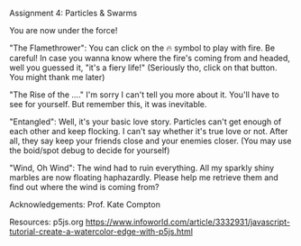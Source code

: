 
Assignment 4: Particles & Swarms

You are now under the force!

"The Flamethrower": You can click on the 🔥 symbol to play with fire. Be careful! 
In case you wanna know where the fire's coming from and headed, well you guessed it, "it's a fiery life!" (Seriously tho, click on that button. You might thank me later)

"The Rise of the ...." I'm sorry I can't tell you more about it. You'll have to see for yourself. But remember this, it was inevitable.

"Entangled": Well, it's your basic love story. Particles can't get enough of each other and keep flocking. I can't say whether it's true love or not. After all, they say keep your friends close and your enemies closer.
(You may use the boid/spot debug to decide for yourself)

"Wind, Oh Wind": The wind had to ruin everything. All my sparkly shiny marbles are now floating haphazardly. Please help me retrieve them and find out where the wind is coming from?



Acknowledgements: Prof. Kate Compton 

Resources: 
p5js.org
https://www.infoworld.com/article/3332931/javascript-tutorial-create-a-watercolor-edge-with-p5js.html
